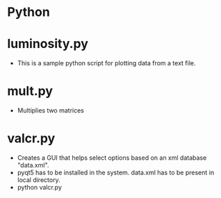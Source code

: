 # Python

# luminosity.py  
- This is a sample python script for plotting data from a text file.
# mult.py        
- Multiplies two matrices
# valcr.py        
- Creates a GUI that helps select options based on an xml database "data.xml".
- pyqt5 has to be installed in the system. data.xml has to be present in local directory.
- python valcr.py

